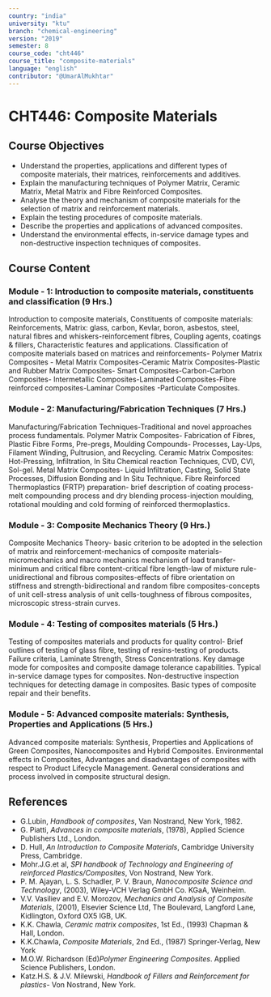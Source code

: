 ```yaml
---
country: "india"
university: "ktu"
branch: "chemical-engineering"
version: "2019"
semester: 8
course_code: "cht446"
course_title: "composite-materials"
language: "english"
contributor: "@UmarAlMukhtar"
---
```


# CHT446: Composite Materials

## Course Objectives

- Understand the properties, applications and different types of composite materials, their matrices, reinforcements and additives.
- Explain the manufacturing techniques of Polymer Matrix, Ceramic Matrix, Metal Matrix and Fibre Reinforced Composites.
- Analyse the theory and mechanism of composite materials for the selection of matrix and reinforcement materials.
- Explain the testing procedures of composite materials.
- Describe the properties and applications of advanced composites.
- Understand the environmental effects, in-service damage types and non-destructive inspection techniques of composites.

## Course Content

### Module - 1: Introduction to composite materials, constituents and classification (9 Hrs.)

Introduction to composite materials, Constituents of composite materials: Reinforcements, Matrix: glass, carbon, Kevlar, boron, asbestos, steel, natural fibres and whiskers-reinforcement fibres, Coupling agents, coatings & fillers, Characteristic features and applications. Classification of composite materials based on matrices and reinforcements- Polymer Matrix Composites - Metal Matrix Composites-Ceramic Matrix Composites-Plastic and Rubber Matrix Composites- Smart Composites-Carbon-Carbon Composites- Intermetallic Composites-Laminated Composites-Fibre reinforced composites-Laminar Composites -Particulate Composites.

### Module - 2: Manufacturing/Fabrication Techniques (7 Hrs.)

Manufacturing/Fabrication Techniques-Traditional and novel approaches process fundamentals. Polymer Matrix Composites- Fabrication of Fibres, Plastic Fibre Forms, Pre-pregs, Moulding Compounds- Processes, Lay-Ups, Filament Winding, Pultrusion, and Recycling. Ceramic Matrix Composites: Hot-Pressing, Infiltration, In Situ Chemical reaction Techniques, CVD, CVI, Sol-gel. Metal Matrix Composites- Liquid Infiltration, Casting, Solid State Processes, Diffusion Bonding and In Situ Technique. Fibre Reinforced Thermoplastics (FRTP) preparation- brief description of coating process- melt compounding process and dry blending process-injection moulding, rotational moulding and cold forming of reinforced thermoplastics.

### Module - 3: Composite Mechanics Theory (9 Hrs.)

Composite Mechanics Theory- basic criterion to be adopted in the selection of matrix and reinforcement-mechanics of composite materials-micromechanics and macro mechanics mechanism of load transfer-minimum and critical fibre content-critical fibre length-law of mixture rule-unidirectional and fibrous composites-effects of fibre orientation on stiffness and strength-bidirectional and random fibre composites-concepts of unit cell-stress analysis of unit cells-toughness of fibrous composites, microscopic stress-strain curves.

### Module - 4: Testing of composites materials (5 Hrs.)

Testing of composites materials and products for quality control- Brief outlines of testing of glass fibre, testing of resins-testing of products. Failure criteria, Laminate Strength, Stress Concentrations. Key damage mode for composites and composite damage tolerance capabilities. Typical in-service damage types for composites. Non-destructive inspection techniques for detecting damage in composites. Basic types of composite repair and their benefits.

### Module - 5: Advanced composite materials: Synthesis, Properties and Applications (5 Hrs.)

Advanced composite materials: Synthesis, Properties and Applications of Green Composites, Nanocomposites and Hybrid Composites. Environmental effects in Composites, Advantages and disadvantages of composites with respect to Product Lifecycle Management. General considerations and process involved in composite structural design.

## References

- G.Lubin, _Handbook of composites_, Van Nostrand, New York, 1982.
- G. Piatti, _Advances in composite materials_, (1978), Applied Science Publishers Ltd., London.
- D. Hull, _An Introduction to Composite Materials_, Cambridge University Press, Cambridge.
- Mohr.J.G.et al, _SPI handbook of Technology and Engineering of reinforced Plastics/Composites_, Von Nostrand, New York.
- P. M. Ajayan, L. S. Schadler, P. V. Braun, _Nanocomposite Science and Technology_, (2003), Wiley-VCH Verlag GmbH Co. KGaA, Weinheim.
- V.V. Vasiliev and E.V. Morozov, _Mechanics and Analysis of Composite Materials_, (2001), Elsevier Science Ltd, The Boulevard, Langford Lane, Kidlington, Oxford OX5 lGB, UK.
- K.K. Chawla, _Ceramic matrix composites_, 1st Ed., (1993) Chapman & Hall, London.
- K.K.Chawla, _Composite Materials_, 2nd Ed., (1987) Springer-Verlag, New York
- M.O.W. Richardson (Ed)_Polymer Engineering Composites_. Applied Science Publishers, London.
- Katz.H.S. & J.V. Milewski, _Handbook of Fillers and Reinforcement for plastics_- Von Nostrand, New York.
